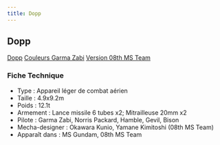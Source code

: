 ```yaml
---
title: Dopp
---
```


Dopp
----


[Dopp](javascript:change_image_m('images/stories/saga/msgundam/mechas/dopp.png');) [Couleurs Garma Zabi](javascript:change_image_m('images/stories/saga/msgundam/mechas/dopp-garma.png');) [Version 08th MS Team](javascript:change_image_m('images/stories/saga/msgundam/mechas/dopp08th.png');)          


### Fiche Technique


- Type : Appareil léger de combat aérien   
- Taille : 4.9x9.2m   
- Poids : 12.1t  
- Armement : Lance missile 6 tubes x2; Mitrailleuse 20mm x2  
 - Pilote : Garma Zabi, Norris Packard, Hamble, Gevil, Bison  
- Mecha-designer : Okawara Kunio, Yamane Kimitoshi (08th MS Team)  
- Apparaît dans : MS Gundam, 08th MS Team

